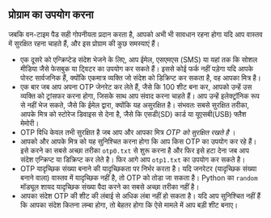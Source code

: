 ## प्रोग्राम का उपयोग करना

जबकि वन-टाइम पैड सही गोपनीयता प्रदान करता है, आपको अभी भी सावधान रहना होगा यदि आप वास्तव में सुरक्षित रहना चाहते हैं, और इस प्रोग्राम की कुछ समस्याएं हैं।

- एक दूसरे को एन्क्रिप्टेड संदेश भेजने के लिए, आप ईमेल, एसएमएस (SMS) या यहां तक कि सोशल मीडिया जैसे फेसबुक या ट्विटर का उपयोग कर सकते हैं। इससे कोई फर्क नहीं पड़ेगा यदि आपके पोस्ट सार्वजनिक हैं, क्योंकि एकमात्र व्यक्ति जो संदेश को डिक्रिप्ट कर सकता है, वह आपका मित्र है।
- एक बार जब आप अपना OTP जेनरेट कर लेते हैं, जैसे कि 100 शीट बना कर, आपको उन्हें उस व्यक्ति को ट्रांसफर करना होगा, जिसके साथ आप संवाद करना चाहते हैं। आप उन्हें इलेक्ट्रॉनिक रूप से नहीं भेज सकते, जैसे कि ईमेल द्वारा, क्योंकि यह असुरक्षित है। संभवतः सबसे सुरक्षित तरीका, आपके मित्र को स्टोरेज डिवाइस से देना है, जैसे कि एसडी(SD) कार्ड या यूएसबी(USB) फ्लैश मेमोरी।
- OTP विधि केवल तभी सुरक्षित है जब आप और आपका मित्र *OTP को सुरक्षित रखते है* ।
- आपको और आपके मित्र को यह सुनिश्चित करना होगा कि आप किस OTP का उपयोग कर रहे हैं। इसे करने का सबसे अच्छा तरीका `otp0.txt` से शुरू करना है और फिर इसे हटा देना जब आप संदेश एन्क्रिप्ट या डिक्रिप्ट कर लेते है। फिर आगे आप `otp1.txt` का उपयोग कर सकते है।
- OTP यादृच्छिक संख्या बनाने की यादृच्छिकता पर निर्भर करता है। यदि जनरेटर (यादृच्छिक संख्या बनाने वाला) वास्तव में यादृच्छिक नहीं है, तो OTP को तोडा जा सकता है। Python का `random` मॉड्यूल शायद यादृच्छिक संख्या पैदा करने का सबसे अच्छा तरीका नहीं है।
- आपका संदेश OTP की शीट की लंबाई से अधिक लंबा नहीं हो सकता है। यदि आप सुनिश्चित नहीं हैं कि आपका संदेश कितना लम्बा होगा, तो बेहतर होगा कि ऐसे मामले में आप बड़ी शीट बनाए।

